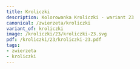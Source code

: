```yaml
---
title: Kroliczki
description: Kolorowanka Kroliczki - wariant 23
canonical: /zwierzeta/kroliczki
variant_of: kroliczki
image: /kroliczki/23/kroliczki-23.svg
pdf: /kroliczki/23/kroliczki-23.pdf
tags:
- zwierzeta
- kroliczki
---
```

